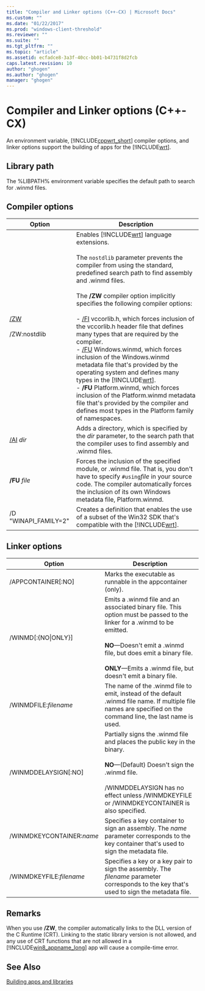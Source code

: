 ```yaml
---
title: "Compiler and Linker options (C++-CX) | Microsoft Docs"
ms.custom: ""
ms.date: "01/22/2017"
ms.prod: "windows-client-threshold"
ms.reviewer: ""
ms.suite: ""
ms.tgt_pltfrm: ""
ms.topic: "article"
ms.assetid: ecfadce8-3a3f-40cc-bb01-b4731f8d2fcb
caps.latest.revision: 10
author: "ghogen"
ms.author: "ghogen"
manager: "ghogen"
---
```

# Compiler and Linker options (C++-CX)
An environment variable, [!INCLUDE[cppwrt_short](../cppcx/includes/cppwrt-short-md.md)] compiler options, and linker options support the building of apps for the [!INCLUDE[wrt](../cppcx/includes/wrt-md.md)].  
  
## Library path  
 The %LIBPATH% environment variable specifies the default path to search for .winmd files.  
  
## Compiler options  
  
|Option|Description|  
|------------|-----------------|  
|[/ZW](../build/reference/zw-windows-runtime-compilation.md)<br /><br /> /ZW:nostdlib|Enables [!INCLUDE[wrt](../cppcx/includes/wrt-md.md)] language extensions.<br /><br /> The `nostdlib` parameter prevents the compiler from using the standard, predefined search path to find assembly and .winmd files.<br /><br /> The **/ZW** compiler option implicitly specifies the following compiler options:<br /><br /> -   [/FI](../build/reference/fi-name-forced-include.md) vccorlib.h, which forces inclusion of the vccorlib.h header file that defines many types that are required by the compiler.<br />-   [/FU](../build/reference/fu-name-forced-hash-using-file.md) Windows.winmd, which forces inclusion of the Windows.winmd metadata file that's provided by the operating system and defines many types in the [!INCLUDE[wrt](../cppcx/includes/wrt-md.md)].<br />-   **/FU** Platform.winmd, which forces inclusion of the Platform.winmd metadata file that's provided by the compiler and defines most types in the Platform family of namespaces.|  
|[/AI](../build/reference/specify-metadata-directories.md) *dir*|Adds a directory, which is specified by the *dir* parameter, to the search path that the compiler uses to find assembly and .winmd files.|  
|**/FU**  *file*|Forces the inclusion of the specified module, or .winmd file. That is, you don't have to specify `#using`*file* in your source code. The compiler automatically forces the inclusion of its own Windows metadata file, Platform.winmd.|  
|/D "WINAPI_FAMILY=2"|Creates a definition that enables the use of a subset of the Win32 SDK that's compatible with the [!INCLUDE[wrt](../cppcx/includes/wrt-md.md)].|  
  
## Linker options  
  
|Option|Description|  
|------------|-----------------|  
|/APPCONTAINER[:NO]|Marks the executable as runnable in the appcontainer (only).|  
|/WINMD[:{NO&#124;ONLY}]|Emits a .winmd file and an associated binary file. This option must be passed to the linker for a .winmd to be emitted.<br /><br /> **NO**—Doesn't emit a .winmd file, but does emit a binary file.<br /><br /> **ONLY**—Emits a .winmd file, but doesn't emit a binary file.|  
|/WINMDFILE:*filename*|The name of the .winmd file to emit, instead of the default .winmd file name. If multiple file names are specified on the command line, the last name is used.|  
|/WINMDDELAYSIGN[:NO]|Partially signs the .winmd file and places the public key in the binary.<br /><br /> **NO**—(Default) Doesn't sign the .winmd file.<br /><br /> /WINMDDELAYSIGN has no effect unless /WINMDKEYFILE or /WINMDKEYCONTAINER is also specified.|  
|/WINMDKEYCONTAINER:*name*|Specifies a key container to sign an assembly. The *name* parameter corresponds to the key container that's used to sign the metadata file.|  
|/WINMDKEYFILE:*filename*|Specifies a key or a key pair to sign the assembly. The *filename* parameter corresponds to the key that's used to sign the metadata file.|  
  
## Remarks  
 When you use **/ZW**, the compiler automatically links to the DLL version of the C Runtime (CRT). Linking to the static library version is not allowed, and any use of CRT functions that are not allowed in a [!INCLUDE[win8_appname_long](../cppcx/includes/win8-appname-long-md.md)] app will cause a compile-time error.  
  
## See Also  
 [Building apps and libraries](../cppcx/building-apps-and-libraries-c-cx.md)